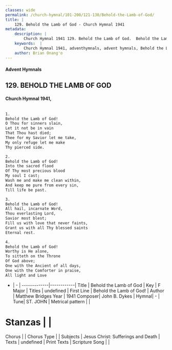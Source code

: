 ```yaml
---
classes: wide
permalink: /church-hymnal/101-200/121-130/Behold-the-Lamb-of-God/
title: |
    129. Behold the Lamb of God - Church Hymnal 1941
metadata:
    description: |
        Church Hymnal 1941 129. Behold the Lamb of God.  Behold the Lamb of God!  O Thou for sinners slain,  Let it not be in vain  That Thou hast died;  Thee for my Savior let me take,  My only refuge let me make  Thy pierced side.  
    keywords:  |
        Church Hymnal 1941, adventhymnals, advent hymnals, Behold the Lamb of God, Behold the Lamb of God!. 
    author: Brian Onang'o
---
```


#### Advent Hymnals
## 129. BEHOLD THE LAMB OF GOD
####  Church Hymnal 1941,

```txt

1.
Behold the Lamb of God! 
O Thou for sinners slain, 
Let it not be in vain 
That Thou hast died; 
Thee for my Savior let me take, 
My only refuge let me make 
Thy pierced side. 

2.
Behold the Lamb of God! 
Into the sacred flood 
Of Thy most precious blood 
My soul I cast; 
Wash me and make me clean within, 
And keep me pure from every sin, 
Till life be past. 

3.
Behold the Lamb of God! 
All hail, incarnate Word, 
Thou everlasting Lord, 
Savior most blest; 
Fill us with love that never faints, 
Grant us with all Thy blessed saints 
Eternal rest. 

4.
Behold the Lamb of God! 
Worthy is He alone, 
To sitteth on the Throne 
Of God above; 
One with the Ancient of all days, 
One with the Comforter in praise, 
All light and Love


```

- |   -  |
-------------|------------|
Title | Behold the Lamb of God |
Key | F Major |
Titles | undefined |
First Line | Behold the Lamb of God! |
Author | Matthew Bridges
Year | 1941
Composer| John B. Dykes |
Hymnal|  - |
Tune| ST. JOHN |
Metrical pattern | |
# Stanzas |  |
Chorus |  |
Chorus Type |  |
Subjects | Jesus Christ: Sufferings and Death |
Texts | undefined |
Print Texts | 
Scripture Song |  |
    
